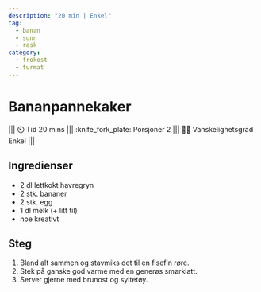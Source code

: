 ```yaml
---
description: "20 min | Enkel"
tag:
  - banan
  - sunn
  - rask
category:
  - frokost
  - turmat
---
```


# Bananpannekaker

<!-- dprint-ignore-start -->
||| :timer_clock: Tid
20 mins
||| :knife_fork_plate: Porsjoner
2
||| :cook: Vanskelighetsgrad
Enkel
|||
<!-- dprint-ignore-end -->

## Ingredienser

- 2 dl lettkokt havregryn
- 2 stk. bananer
- 2 stk. egg
- 1 dl melk (+ litt til)
- noe kreativt

## Steg

1. Bland alt sammen og stavmiks det til en fisefin røre.
2. Stek på ganske god varme med en generøs smørklatt.
3. Server gjerne med brunost og syltetøy.

<script type="application/ld+json">
{
  "@context": "https://schema.org/",
  "@type": "Recipe",
  "name": "Bananpannekaker",
  "image": "",
  "author": {
    "@type": "Person",
    "name": "Eirik Rolland Enger",
    "url": "https://github.com/engeir"
  },
  "datePublished": "2024-05-30",
  "description": "30 min | Enkel",
  "prepTime": "PT5M",
  "cookTime": "PT25M",
  "totalTime": "PT30M",
  "recipeYield": "10 små pannekaker / lapper",
  "recipeCategory": "Bakst",
  "recipeCuisine": "",
  "keywords": "bakst, enkel, turmat, sunt, frokost",
  "recipeIngredient": [
    "2 dl lettkokt havregryn",
    "2 bananer",
    "2 egg",
    "1 dl melk"
  ],
  "recipeInstructions": [
    {
      "@type": "HowToStep",
      "text": "Bland sammen og stavmiks alle ingrediensene til en fin røre."
    },
    {
      "@type": "HowToStep",
      "text": "Stek på middels høy varme med en generøs smørklatt."
    },
    {
      "@type": "HowToStep",
      "text": "Server gjerne med brunost og syltetøy, eller pakk de med på tur."
    }
  ]
}
</script>
